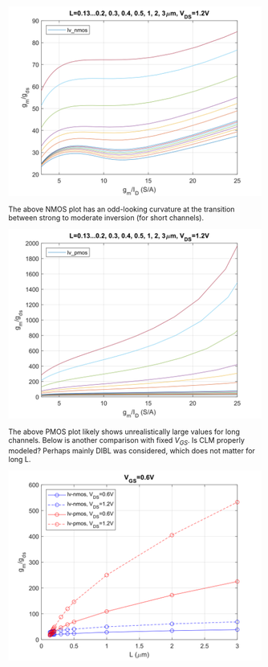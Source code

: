 <p align="center">
   <img src="../img/gm_gds-gm_ID_n.svg" width="600" />
</p>

The above NMOS plot has an odd-looking curvature at the transition between strong to moderate inversion (for short channels).

<p align="center">
   <img src="../img/gm_gds-gm_ID_p.svg" width="600" />
</p>


The above PMOS plot likely shows unrealistically large values for long channels. Below is another comparison with fixed $V_{GS}$. Is CLM properly modeled? Perhaps mainly DIBL was considered, which does not matter for long L.

<p align="center">
   <img src="../img/gm_gds-L.svg" width="600" />
</p>